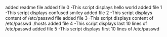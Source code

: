 added readme file
added file 0 -This script displays hello world
added file 1 -This script displays confused smiley
added file 2 -This script displays content of /etc/passwd file
added file 3 -This script displays content of /etc/passwd ./hosts
added file 4 -This script displays last 10 lines of /etc/passwd
added file 5 -This script displays first 10 lines of /etc/passwd
